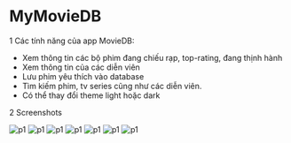 # MyMovieDB

1 Các tính năng của app MovieDB:

- Xem thông tin các bộ phim đang chiếu rạp, top-rating, đang thịnh hành
- Xem thông tin của các diễn viên
- Lưu phim yêu thích vào database
- Tìm kiếm phim, tv series cũng như các diễn viên.
- Có thể thay đổi theme light hoặc dark

2 Screenshots

![p1](https://github.com/tuannq-0847/TMDB/blob/develop/ReadMeImages/Screenshot_20190716-190002.png)
![p1](https://github.com/tuannq-0847/TMDB/blob/develop/ReadMeImages/Screenshot_20190716-190203.png)
![p1](https://github.com/tuannq-0847/TMDB/blob/develop/ReadMeImages/Screenshot_20190716-190020.png)
![p1](https://github.com/tuannq-0847/TMDB/blob/develop/ReadMeImages/Screenshot_20190716-190035.png)
![p1](https://github.com/tuannq-0847/TMDB/blob/develop/ReadMeImages/Screenshot_20190716-190044.png)
![p1](https://github.com/tuannq-0847/TMDB/blob/develop/ReadMeImages/Screenshot_20190716-190106.png)
![p1](https://github.com/tuannq-0847/TMDB/blob/develop/ReadMeImages/Screenshot_20190716-190116.png)
